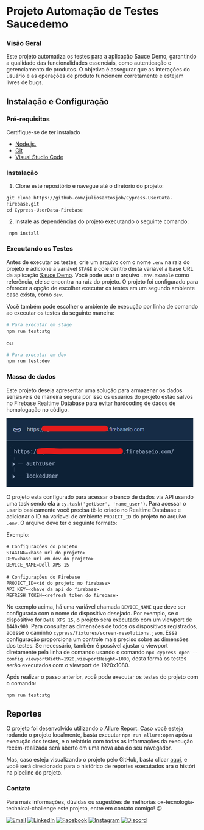 # Projeto Automação de Testes Saucedemo

### Visão Geral

Este projeto automatiza os testes para a aplicação Sauce Demo, garantindo a qualidade das funcionalidades essenciais, como autenticação e gerenciamento de produtos. O objetivo é assegurar que as interações do usuário e as operações de produto funcionem corretamente e estejam livres de bugs.

## Instalação e Configuração

### Pré-requisitos 

Certifique-se de ter instalado

- [Node.js.](https://nodejs.org/) <br>
- [Git](https://git-scm.com/downloads) <br>
- [Visual Studio Code](https://visualstudio.microsoft.com/pt-br/downloads/)


### Instalação

1. Clone este repositório e navegue até o diretório do projeto:
```
git clone https://github.com/juliosantosjob/Cypress-UserData-Firebase.git
cd Cypress-UserData-Firebase
```

2. Instale as dependências do projeto executando o seguinte comando:

```
 npm install
```

### Executando os Testes

Antes de executar os testes, crie um arquivo com o nome `.env` na raiz do projeto e adicione a variável `STAGE` e cole dentro desta variável a base URL da aplicação [Sauce Demo](https://www.saucedemo.com/). Você pode usar o arquivo `.env.example` como referência, ele se encontra na raiz do projeto. O projeto foi configurado para oferecer a opção de escolher executar os testes em um segundo ambiente caso exista, como `dev`.

Você também pode escolher o ambiente de execução por linha de comando ao executar os testes da seguinte maneira:

```sh
# Para executar em stage
npm run test:stg
```
ou

```sh
# Para executar em dev
npm run test:dev 
```
### Massa de dados

Este projeto deseja apresentar uma solução para armazenar os dados sensisveis de maneira segura por isso os usuários do projeto estão salvos no Firebase Realtime Database para evitar hardcoding de dados de homologação no código. 

![Descrição da Imagem](docs/readme/firebase-users.png)

O projeto esta configurado para acessar o banco de dados via API usando uma task sendo ela a `cy.task('getUser', 'name_user')`. Para acessar o usario basicamente você precisa tê-lo criado no Realtime Database e adicionar o ID na variavel de ambiente `PROJECT_ID` do projeto no arquivo `.env`. O arquivo deve ter o seguinte formato:

Exemplo:

```
# Configurações do projeto
STAGING=<base url do projeto>
DEV=<base url em dev do projeto>
DEVICE_NAME=Dell XPS 15

# Configurações do Firebase
PROJECT_ID=<id do projeto no firebase>
API_KEY=<chave da api do firebase>
REFRESH_TOKEN=<refresh token do firebase>
```

No exemplo acima, há uma variável chamada `DEVICE_NAME` que deve ser configurada com o nome do dispositivo desejado. Por exemplo, se o dispositivo for `Dell XPS 15`, o projeto será executado com um viewport de `1440x900`. Para consultar as dimensões de todos os dispositivos registrados, acesse o caminho `cypress/fixtures/screen-resolutions.json`. Essa configuração proporciona um controle mais preciso sobre as dimensões dos testes. Se necessário, também é possível ajustar o viewport diretamente pela linha de comando usando o comando `npx cypress open --config viewportWidth=1920,viewportHeight=1080`, desta forma os testes serão executados com o viewport de 1920x1080.

Após realizar o passo anterior, você pode executar os testes do projeto com o comando:

```
npm run test:stg
```

## Reportes

O projeto foi desenvolvido utilizando o Allure Report. Caso você esteja rodando o projeto localmente, basta executar `npm run allure:open` após a execução dos testes, e o relatório com todas as informações da execução recém-realizada será aberto em uma nova aba do seu navegador.

Mas, caso esteja visualizando o projeto pelo GitHub, basta clicar [aqui](https://juliosantosjob.github.io/Cypress-UserData-Firebase/), e você será direcionado para o histórico de reportes executados ara o históri na pipeline do projeto.

### Contato

Para mais informações, dúvidas ou sugestões de melhorias ox-tecnologia-technical-challenge este projeto, entre em contato comigo! 😉

[![Email](https://img.shields.io/badge/Email-%23D14836.svg?logo=gmail&logoColor=white)](mailto:julio958214@gmail.com)
[![LinkedIn](https://img.shields.io/badge/LinkedIn-%230077B5.svg?logo=linkedin&logoColor=white)](https://www.linkedin.com/in/julio-santos-43428019b)
[![Facebook](https://img.shields.io/badge/Facebook-%231877F2.svg?logo=Facebook&logoColor=white)](https://www.facebook.com/profile.php?id=100003793058455) 
[![Instagram](https://img.shields.io/badge/Instagram-%23E4405F.svg?logo=Instagram&logoColor=white)](https://www.instagram.com/oficial_juliosantos/) 
[![Discord](https://img.shields.io/badge/Discord-%237289DA.svg?logo=discord&logoColor=white)](https://discord.gg/julio.saantos199) 
